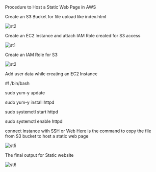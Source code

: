 Procedure to Host a Static Web Page in AWS

Create an S3 Bucket for file upload like index.html

![st2](https://github.com/shiyammk/Static-Website-AWS/assets/160907011/74cdd06a-0983-4471-920c-575c4eaa2705)

Create an EC2 Instance and attach IAM Role created for S3 access

![st1](https://github.com/shiyammk/Static-Website-AWS/assets/160907011/3f44b91d-72ce-447d-9a39-153c001a1959)

Create an IAM Role for S3

![st2](https://github.com/shiyammk/Static-Website-AWS/assets/160907011/6c7de2b4-e503-40d4-833f-0f79b53cefbd)

Add user data while creating an EC2 Instance

#! /bin/bash

sudo yum-y update

sudo yum-y install httpd

sudo systemctl start httpd

sudo systemctl enable httpd

connect instance with SSH or Web Here is the command to copy the file from S3 bucket to host a static web page

![st5](https://github.com/shiyammk/Static-Website-AWS/assets/160907011/fb512b47-63e2-46d1-bd59-edaa28c10f53)

The final output for Static website

![st6](https://github.com/shiyammk/Static-Website-AWS/assets/160907011/493fc2f2-e326-45f9-a04f-7665984d8a1d)
